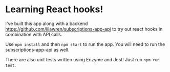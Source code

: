 # Learning React hooks!

I've built this app along with a backend https://github.com/lilawren/subscriptions-app-api to try out react hooks in combination with API calls.

Use `npm install` and then `npm start` to run the app. You will need to run the subscriptions-app-api as well.

There are also unit tests written using Enzyme and Jest! Just run `npm run test`.
